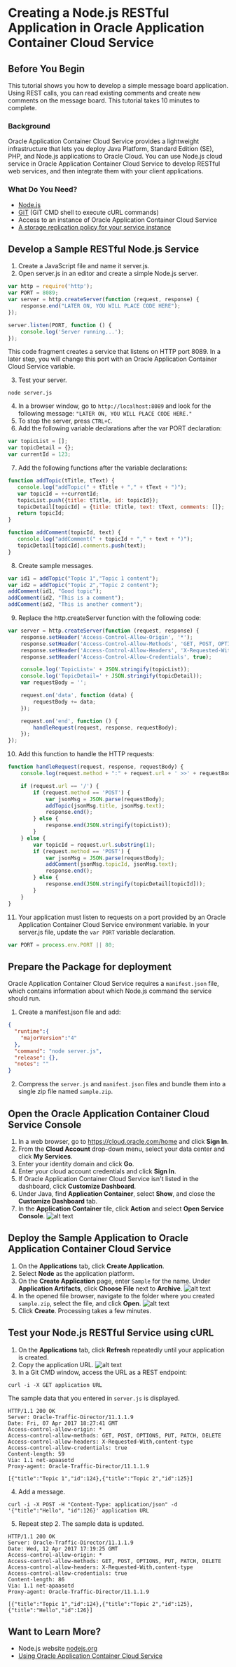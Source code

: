 # Creating a Node.js RESTful Application in Oracle Application Container Cloud Service

## Before You Begin

This tutorial shows you how to develop a simple message board application. Using REST calls, you can read existing comments and create new comments on the message board. This tutorial takes 10 minutes to complete.

### Background

Oracle Application Container Cloud Service provides a lightweight infrastructure that lets you deploy Java Platform, Standard Edition (SE), PHP, and Node.js applications to Oracle Cloud. You can use Node.js cloud service in Oracle Application Container Cloud Service to develop RESTful web services, and then integrate them with your client applications.

### What Do You Need?

* [Node.js](https://nodejs.org/en/)
* [GiT](https://git-scm.com/downloads) (GiT CMD shell to execute cURL commands)
* Access to an instance of Oracle Application Container Cloud Service
* [A storage replication policy for your service instance](https://docs.oracle.com/en/cloud/iaas/storage-cloud/cssto/selecting-replication-policy-your-service-instance.html)

## Develop a Sample RESTful Node.js Service

1. Create a JavaScript file and name it server.js.
2. Open server.js in an editor and create a simple Node.js server.

```javascript
var http = require('http');
var PORT = 8089; 
var server = http.createServer(function (request, response) {
    response.end("LATER ON, YOU WILL PLACE CODE HERE");
});

server.listen(PORT, function () {
    console.log('Server running...');
});
```

   This code fragment creates a service that listens on HTTP port 8089. In a later step, you will change this port with an Oracle Application Container Cloud Service variable.

3. Test your server.

```shell
node server.js
```

4. In a browser window, go to `http://localhost:8089` and look for the following message: `"LATER ON, YOU WILL PLACE CODE HERE."`
5. To stop the server, press `CTRL+C`.
6. Add the following variable declarations after the var PORT declaration:

```javascript
var topicList = [];
var topicDetail = {};
var currentId = 123;
```

7. Add the following functions after the variable declarations:

```javascript
function addTopic(tTitle, tText) {
   console.log("addTopic(" + tTitle + "," + tText + ")");
   var topicId = ++currentId;
   topicList.push({title: tTitle, id: topicId});
   topicDetail[topicId] = {title: tTitle, text: tText, comments: []};
   return topicId;
}

function addComment(topicId, text) {
   console.log("addComment(" + topicId + "," + text + ")");
   topicDetail[topicId].comments.push(text);
}  
```

8. Create sample messages.

```javascript
var id1 = addTopic("Topic 1","Topic 1 content");
var id2 = addTopic("Topic 2","Topic 2 content");
addComment(id1, "Good topic");
addComment(id2, "This is a comment");
addComment(id2, "This is another comment");            
```

9. Replace the http.createServer function with the following code:

```javascript
var server = http.createServer(function (request, response) {
    response.setHeader('Access-Control-Allow-Origin', '*');
    response.setHeader('Access-Control-Allow-Methods', 'GET, POST, OPTIONS, PUT, PATCH, DELETE');
    response.setHeader('Access-Control-Allow-Headers', 'X-Requested-With,content-type');
    response.setHeader('Access-Control-Allow-Credentials', true);

    console.log('TopicList=' + JSON.stringify(topicList));
    console.log('TopicDetail=' + JSON.stringify(topicDetail));
    var requestBody = '';

    request.on('data', function (data) {
        requestBody += data;
    });

    request.on('end', function () {
        handleRequest(request, response, requestBody);
    });
});                    
```

10. Add this function to handle the HTTP requests:

```javascript
function handleRequest(request, response, requestBody) {
    console.log(request.method + ":" + request.url + ' >>' + requestBody);

    if (request.url == '/') {
        if (request.method == 'POST') {
            var jsonMsg = JSON.parse(requestBody);
            addTopic(jsonMsg.title, jsonMsg.text);
            response.end();
        } else {
            response.end(JSON.stringify(topicList));
        }
    } else {
        var topicId = request.url.substring(1);
        if (request.method == 'POST') {
            var jsonMsg = JSON.parse(requestBody);
            addComment(jsonMsg.topicId, jsonMsg.text);
            response.end();
        } else {
            response.end(JSON.stringify(topicDetail[topicId]));
        }
    }
}           
```

11. Your application must listen to requests on a port provided by an Oracle Application Container Cloud Service environment variable. In your server.js file, update the `var PORT` variable declaration.

```javascript
var PORT = process.env.PORT || 80;
```

## Prepare the Package for deployment

Oracle Application Container Cloud Service requires a `manifest.json` file, which contains information about which Node.js command the service should run.

1. Create a manifest.json file and add:

```json
{
  "runtime":{
    "majorVersion":"4"
  },
  "command": "node server.js",
  "release": {},
  "notes": ""
}
```

2. Compress the `server.js` and `manifest.json` files and bundle them into a single zip file named `sample.zip`.

## Open the Oracle Application Container Cloud Service Console

1. In a web browser, go to https://cloud.oracle.com/home and click **Sign In**.
2. From the **Cloud Account** drop-down menu, select your data center and click **My Services**.
3. Enter your identity domain and click **Go**.
4. Enter your cloud account credentials and click **Sign In**.
5. If Oracle Application Container Cloud Service isn't listed in the dashboard, click **Customize Dashboard**.
6. Under Java, find **Application Container**, select **Show**, and close the **Customize Dashboard** tab.
7. In the **Application Container** tile, click **Action** and select **Open Service Console**.
   ![alt text](https://raw.githubusercontent.com/emoranchel/JavaTutorials/master/node-rest/img/deploy-node-accs-03.jpg "Application Container tile")
## Deploy the Sample Application to Oracle Application Container Cloud Service

1. On the **Applications** tab, click **Create Application**.
2. Select **Node** as the application platform.
3. On the **Create Application** page, enter `Sample` for the name. Under **Application Artifacts**, click **Choose File** next to **Archive**.
   ![alt text](https://raw.githubusercontent.com/emoranchel/JavaTutorials/master/node-rest/img/deploy-node-accs-04.jpg "The Application creation page")
4. In the opened file browser, navigate to the folder where you created `sample.zip`, select the file, and click **Open**.
   ![alt text](https://raw.githubusercontent.com/emoranchel/JavaTutorials/master/node-rest/img/deploy-sample-accs-04.jpg "Directory for the Sample project")
5. Click **Create**. Processing takes a few minutes.

## Test your Node.js RESTful Service using cURL

1. On the **Applications** tab, click **Refresh** repeatedly until your application is created.
2. Copy the application URL.
   ![alt text](https://raw.githubusercontent.com/emoranchel/JavaTutorials/master/node-rest/img/test-sample-accs-07.jpg "URL on the application detail page")
3. In a Git CMD window, access the URL as a REST endpoint:

```shell
curl -i -X GET application URL
```

   The sample data that you entered in `server.js` is displayed.

```
HTTP/1.1 200 OK
Server: Oracle-Traffic-Director/11.1.1.9
Date: Fri, 07 Apr 2017 18:27:41 GMT
Access-control-allow-origin: *
Access-control-allow-methods: GET, POST, OPTIONS, PUT, PATCH, DELETE
Access-control-allow-headers: X-Requested-With,content-type
Access-control-allow-credentials: true
Content-length: 59
Via: 1.1 net-apaasotd
Proxy-agent: Oracle-Traffic-Director/11.1.1.9

[{"title":"Topic 1","id":124},{"title":"Topic 2","id":125}]            
```

4. Add a message.

```shell
curl -i -X POST -H "Content-Type: application/json" -d '{"title":"Hello", "id":126}' application URL
```

5. Repeat step 2. The sample data is updated.

```
HTTP/1.1 200 OK
Server: Oracle-Traffic-Director/11.1.1.9
Date: Wed, 12 Apr 2017 17:19:25 GMT
Access-control-allow-origin: *
Access-control-allow-methods: GET, POST, OPTIONS, PUT, PATCH, DELETE
Access-control-allow-headers: X-Requested-With,content-type
Access-control-allow-credentials: true
Content-length: 86
Via: 1.1 net-apaasotd
Proxy-agent: Oracle-Traffic-Director/11.1.1.9

[{"title":"Topic 1","id":124},{"title":"Topic 2","id":125},{"title":"Hello","id":126}]
```

## Want to Learn More?
* Node.js website [nodejs.org](https://nodejs.org/)
* [Using Oracle Application Container Cloud Service](http://docs.oracle.com/cloud/latest/apaas_gs/CSJSE/toc.htm)
